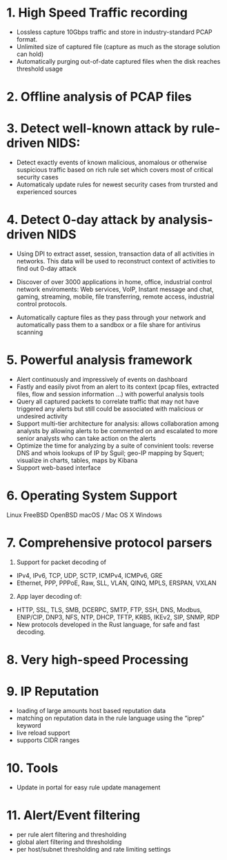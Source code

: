 


# 1. High Speed Traffic recording
- Lossless capture 10Gbps traffic and store in industry-standard PCAP format.
- Unlimited size of captured file (capture as much as the storage solution can hold)
- Automatically purging out-of-date captured files when the disk reaches threshold usage

# 2. Offline analysis of PCAP files

# 3. Detect well-known attack by rule-driven NIDS:
- Detect exactly events of known malicious, anomalous or otherwise suspicious traffic based on rich rule set which covers most of critical security cases
- Automaticaly update rules for newest security cases from trursted and experienced sources

# 4. Detect 0-day attack by analysis-driven NIDS 
- Using DPI to extract asset, session, transaction data of all activities in networks. This data will be used to reconstruct context of activities to find out 0-day attack

- Discover of over 3000 applications in home, office, industrial control network enviroments: Web services, VoIP, Instant message and chat, gaming, streaming, mobile, file transferring, remote access, industrial control protocols. 

- Automatically capture files as they pass through your network and automatically pass them to a sandbox or a file share for antivirus scanning

# 5. Powerful analysis framework
- Alert continuously and impressively of events on dashboard 
- Fastly and easily pivot from an alert to its context (pcap files, extracted files, flow and session information ...) with powerful analysis tools
- Query all captured packets to correlate traffic that may not have triggered any alerts but still could be associated with malicious or undesired activity 
- Support multi-tier architecture for analysis: allows collaboration among analysts by allowing alerts to be commented on and escalated to more senior analysts who can take action on the alerts
- Optimize the time for analyzing by a suite of convinient tools: reverse DNS and whois lookups of IP by Sguil; geo-IP mapping by Squert; visualize in charts, tables, maps by Kibana
- Support web-based interface

# 6. Operating System Support
Linux
FreeBSD
OpenBSD
macOS / Mac OS X
Windows

# 7. Comprehensive protocol parsers
1. Support for packet decoding of
- IPv4, IPv6, TCP, UDP, SCTP, ICMPv4, ICMPv6, GRE
- Ethernet, PPP, PPPoE, Raw, SLL, VLAN, QINQ, MPLS, ERSPAN, VXLAN
2. App layer decoding of:
- HTTP, SSL, TLS, SMB, DCERPC, SMTP, FTP, SSH, DNS, Modbus, ENIP/CIP, DNP3, NFS, NTP, DHCP, TFTP, KRB5, IKEv2, SIP, SNMP, RDP
- New protocols developed in the Rust language, for safe and fast decoding.

# 8. Very high-speed Processing

# 9. IP Reputation
- loading of large amounts host based reputation data
- matching on reputation data in the rule language using the “iprep” keyword
- live reload support
- supports CIDR ranges

# 10. Tools
- Update in portal for easy rule update management

# 11. Alert/Event filtering
- per rule alert filtering and thresholding
- global alert filtering and thresholding
- per host/subnet thresholding and rate limiting settings
